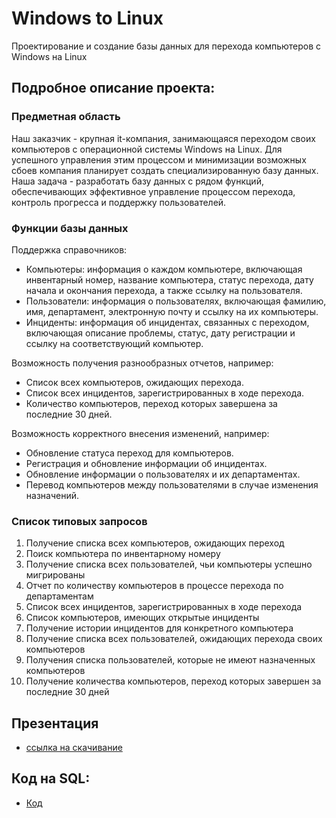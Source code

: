 # Windows to Linux
Проектирование и создание базы данных для перехода компьютеров с Windows на Linux

## Подробное описание проекта:
### Предметная область
  Наш заказчик - крупная it-компания, занимающаяся переходом своих компьютеров с операционной системы Windows на Linux. Для успешного управления этим процессом и минимизации возможных сбоев компания планирует создать специализированную базу данных. Наша задача - разработать базу данных с рядом функций, обеспечивающих эффективное управление процессом перехода, контроль прогресса и поддержку пользователей.
### Функции базы данных
Поддержка справочников:
- Компьютеры: информация о каждом компьютере, включающая инвентарный номер, название компьютера, статус перехода, дату начала и окончания перехода, а также ссылку на пользователя.
- Пользователи: информация о пользователях, включающая фамилию, имя, департамент, электронную почту и ссылку на их компьютеры.
- Инциденты: информация об инцидентах, связанных с переходом, включающая описание проблемы, статус, дату регистрации и ссылку на соответствующий компьютер.

Возможность получения разнообразных отчетов, например:
- Список всех компьютеров, ожидающих перехода.
- Список всех инцидентов, зарегистрированных в ходе перехода.
- Количество компьютеров, переход которых завершена за последние 30 дней.

Возможность корректного внесения изменений, например:
- Обновление статуса переход для компьютеров.
- Регистрация и обновление информации об инцидентах.
- Обновление информации о пользователях и их департаментах.
- Перевод компьютеров между пользователями в случае изменения назначений.

### Список типовых запросов
1. Получение списка всех компьютеров, ожидающих переход
2. Поиск компьютера по инвентарному номеру
3. Получение списка всех пользователей, чьи компьютеры успешно мигрированы
4. Отчет по количеству компьютеров в процессе перехода по департаментам
5. Список всех инцидентов, зарегистрированных в ходе перехода
6. Список компьютеров, имеющих открытые инциденты
7. Получение истории инцидентов для конкретного компьютера
8. Получение списка всех пользователей, ожидающих перехода своих компьютеров
9. Получения списка пользователей, которые не имеют назначенных компьютеров
10. Получение количества компьютеров, переход которых завершен за последние 30 дней

## Презентация
- [ссылка на скачивание](./Windows_To_Linux-2.pptx)

## Код на SQL:
- [Код](./WtoL.sql)
